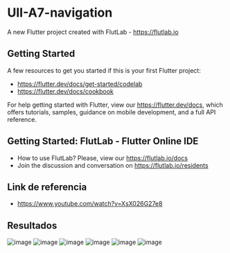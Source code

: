 # UII-A7-navigation

A new Flutter project created with FlutLab - https://flutlab.io

## Getting Started

A few resources to get you started if this is your first Flutter project:

- https://flutter.dev/docs/get-started/codelab
- https://flutter.dev/docs/cookbook

For help getting started with Flutter, view our
https://flutter.dev/docs, which offers tutorials,
samples, guidance on mobile development, and a full API reference.

## Getting Started: FlutLab - Flutter Online IDE

- How to use FlutLab? Please, view our https://flutlab.io/docs
- Join the discussion and conversation on https://flutlab.io/residents

## Link de referencia
- https://www.youtube.com/watch?v=XsX026G27e8

## Resultados
![image](https://github.com/GarciaJ128/UII-A7-Navegacion/assets/143743623/4d24d838-aecc-4379-aed5-683b49564db6)
![image](https://github.com/GarciaJ128/UII-A7-Navegacion/assets/143743623/3b8fab34-5c97-4609-8493-16dd84b89cf0)
![image](https://github.com/GarciaJ128/UII-A7-Navegacion/assets/143743623/3ac856fc-225a-4cb0-9d5d-6c366bb45990)
![image](https://github.com/GarciaJ128/UII-A7-Navegacion/assets/143743623/3e51c014-4a2c-4f45-8a0b-a7105d5d3d1e)
![image](https://github.com/GarciaJ128/UII-A7-Navegacion/assets/143743623/0b453912-4f88-4d30-a10e-a5100f036e77)
![image](https://github.com/GarciaJ128/UII-A7-Navegacion/assets/143743623/5238dbba-e429-4522-b8df-43c2a4400ca7)


